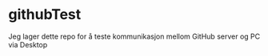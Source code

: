 # githubTest
Jeg lager dette repo for å teste kommunikasjon mellom GitHub server og PC via Desktop 
